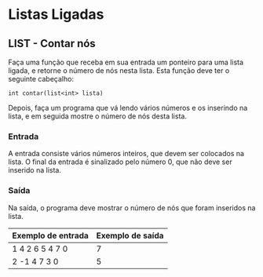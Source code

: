 # Listas Ligadas
## LIST - Contar nós

Faça uma função que receba em sua entrada um ponteiro para uma lista ligada, e retorne o número de nós nesta lista. Esta função deve ter o seguinte cabeçalho:

`int contar(list<int> lista)`


Depois, faça um programa que vá lendo vários números e os inserindo na lista, e em seguida mostre o número de nós desta lista.

### Entrada
A entrada consiste vários números inteiros, que devem ser colocados na lista. O final da entrada é sinalizado pelo número 0, que não deve ser inserido na lista.

### Saída
Na saída, o programa deve mostrar o número de nós que foram inseridos na lista.


| Exemplo de entrada | Exemplo de saída |
|------------------|------------------|
| 1 4 2 6 5 4 7 0| 	7               |
| 2 -1 4 7 3 0| 	5               |
